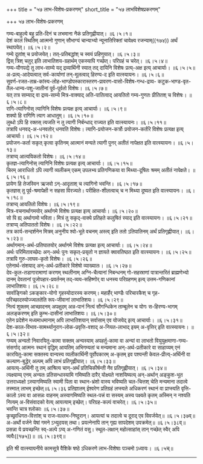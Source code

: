 +++
title = "५७ लाभ-विशेष-प्रकरणम्"
short_title = "५७ लाभविशेषप्रकरणम्"

+++
५७ लाभ-विशेष-प्रकरणम्


गम्य-बाहुल्ये बहु प्रति-दिनं च लभमाना नैकं प्रतिगृह्णीयात्।   ॥६।५।१॥  
देशं कालं स्थितिम् आत्मनो गुणान् सौभाग्यं चान्याभ्यो न्यूनातिरिक्तां चावेक्ष्य रजन्याम्((१७४)) अर्थं स्थापयेत्।   ॥६।५।२॥  
गम्ये दूतांश् च प्रयोजयेत्। तत्-प्रतिबद्धांश् च स्वयं प्रहिणुयात्।   ॥६।५।३॥  
द्विस् त्रिश् चतुर् इति लाभातिशय-ग्रहार्थम् एकस्यापि गच्छेत्। परिग्रहं च चरेत्।   ॥६।५।४॥  
गम्य-यौगपद्ये तु लाभ-साम्ये यद् द्रव्यार्थिनी स्यात् तद् दायिनि विशेषः प्रत्य्-अक्ष इत्य् आचार्याः।   ॥६।५।५॥  
अ-प्रत्य्-आदेयत्वात् सर्व-कार्याणां तन्-मूलत्वाद् हिरण्य-द इति वात्स्यायनः।   ॥६।५।६॥  
सुवर्ण-रजत-ताम्र-कांस्य-लोह-भाण्डोपस्कारास्तरण-प्रावरण-वासो-विशेष-गन्ध-द्रव्य- कटुक-भाण्ड-वृत-तैल-धान्य-पशु-जातीनां पूर्व-पूर्वतो विशेषः।   ॥६।५।७॥  
यत् तत्र साम्याद् वा द्रव्य-साम्ये मित्र-वाक्याद् अति-पातित्वाद् आयतितो गम्य-गुणतः प्रीतितश् च विशेषः।   ॥६।५।८॥  
रागि-त्यागिनोस् त्यागिनि विशेषः प्रत्यक्ष इत्य् आचार्याः।   ॥६।५।९॥  
शक्यो हि रागिणि त्याग आधातुम्।   ॥६।५।१०॥  
लुब्धो ऽपि हि रक्तस् त्यजति न तु त्यागी निर्बन्धाद् राज्यत इति वात्स्यायनः।   ॥६।५।११॥  
तत्रापि धनवद्-अ-धनवतोर् धनवति विशेषः। त्यागि-प्रयोजन-कर्त्रोः प्रयोजन-कर्तरि विशेषः प्रत्यक्ष इत्य् आचार्याः।   ॥६।५।१२॥  
प्रयोजन-कर्ता सकृत् कृत्वा कृतिनम् आत्मानं मन्यते त्यागी पुनर् अतीतं नापेक्षत इति वात्स्यायनः।   ॥६।५।१३॥  
तत्राप्य् आत्ययिकतो विशेषः।   ॥६।५।१४॥  
कृतज्ञ-त्यागिनोस् त्यागिनि विशेषः प्रत्यक्ष इत्य् आचार्याः।   ॥६।५।१५॥  
चिरम् आराधितो ऽपि त्यागी व्यलीकम् एकम् उपलभ्य प्रतिगणिकया वा मिथ्या-दूषितः श्रमम् अतीतं नापेक्षते।   ॥६।५।१६॥  
प्रायेण हि तेजस्विन ऋजवो ऽन्-आदृताश् च त्यागिनो भवन्ति।   ॥६।५।१७॥  
कृतज्ञस् तु पूर्व-श्रमापेक्षी न सहसा विरज्यते। परीक्षित-शीलत्वाच् च न मिथ्या दूष्यत इति वात्स्यायनः।   ॥६।५।१८॥  
तत्राप्य् आयतितो विशेषः।   ॥६।५।१९॥  
मित्र-वचनार्थागमयोर् अर्थागमे विशेषः प्रत्यक्ष इत्य् आचार्याः।   ॥६।५।२०॥  
सो पि ह्य् अर्थागामो भविता। मित्रं तु सकृद्-वाक्ये प्रतिहते कलुषितं स्याद् इति वात्स्यायनः।   ॥६।५।२१॥  
तत्राप्य् अतिपाततो विशेषः।   ॥६।५।२२॥  
तत्र कार्य-सन्दर्शनेन मित्रम् अनुनीय श्वो-भूते वचनम् अस्त्व् इति ततो ऽतिपातिनम् अर्थं प्रतिगृह्णीयात्।   ॥६।५।२३॥  
अर्थागमान्-अर्थ-प्रतिघातयोर् अर्थागमे विशेषः प्रत्यक्ष इत्य् आचार्याः।   ॥६।५।२४॥  
अर्थः परिमितावच्छेदः अन्-अर्थः पुनः सकृत्-प्रसृतो न ज्ञायते क्वावतिष्ठत इति वात्स्यायनः।   ॥६।५।२५॥  
तत्रापि गुरु-लाघव-कृतो विशेषः।   ॥६।५।२६॥  
एतेनार्थ-संशयाद् अन्-अर्थ-प्रतीकारे विशेषो व्याख्यातः।   ॥६।५।२७॥  
देव-कुल-तडागारामाणां करणम् स्थलीनाम् अग्नि-चैत्यानां निबन्धनम् गो-सहस्राणां पात्रान्तरितं ब्राह्मणेभ्यो दानम् देवतानां पूजोपहार-प्रवर्तनम् तद्-व्यय-सहिष्णोर् वा धनस्य परिग्रहणम् इत्य् उत्तम-गणिकानां लाभातिशयः।   ॥६।५।२८॥  
सार्वाङ्गिको ऽकङ्कार-योगो गृहस्योदारस्य करणम्। महार्हैर् भाण्डैः परिचारकैश् च गृह-परिच्छादस्योज्ज्वलतेति रूप-जीवानां लाभातिशयः।   ॥६।५।२९॥  
नित्यं शुक्लम् आच्छादनम् अपक्षुदम् अन्न-पानं नित्यं सौगन्धिकेन ताम्बूलेन च योगः स-हिरण्य-भागम् अलङ्करणम् इति कुम्भ-दासीनां लाभातिशयः।   ॥६।५।३०॥  
एतेन प्रदेशेन मध्यमाधमानाम् अपि लाभातिशयान् सर्वासाम् एव योजयेद् इत्य् आचार्याः।   ॥६।५।३१॥  
देश-काल-विभाव-सामर्थ्यानुराग-लोक-प्रवृत्ति-वशाद् अ-नियत-लाभाद् इयम् अ-वृत्तिर् इति वात्स्यायनः।   ॥६।५।३२॥  
गम्यम् अन्यतो निवारयितु-कामा सक्तम् अन्यस्याम् अपहर्तु-कामा वा अन्यां वा लाभतो वियुयुक्षमाणा-गम्य-संसर्गाद् आत्मनः स्थानं वृद्धिम् आयतिम् अभिगम्यतां च मन्यमाना अन्-अर्थ-प्रतीकारे वा साहाय्यम् एनं कारयितु-कामा सक्तस्य वान्यस्य व्यलीकार्थिनी पूर्वोपकारम् अ-कृतम् इव पश्यन्ती केवल-प्रीत्य्-अर्थिनी वा कल्याण-बुद्धेर् अल्पम् अपि लाभं प्रतिगृह्णीयात्।   ॥६।५।३३॥  
आयत्य्-अर्थिनी तु तम् आश्रित्य चान्-अर्थं प्रतिचिकीर्षन्ती नैव प्रतिगृह्णीयात्।   ॥६।५।३४॥  
त्यक्ष्याम्य् एनम् अन्यतः प्रतिसन्धास्यामि गमिष्यति दारैर् योक्ष्यते नाशयिष्यत्य् अन्-अर्थान् अङ्कुश-भूत उत्तराध्यक्षो ऽस्यागमिष्यति स्वामी पिता वा स्थान-भ्रंशो वास्य भविष्यति चल-चित्तश् चेति मन्यमाना तदात्वे तस्माल् लाभम् इच्छेत्॥६।५।३६ प्रतिज्ञातम् ईश्वरेण प्रतिग्रहं लप्स्यते अधिकरणं स्थानं वा प्राप्स्यति वृत्ति-कालो ऽस्य वा आसन्नः वाहनम् अस्यागमिष्यति स्थल-पत्त्रं वा सस्यम् अस्य पक्ष्यते कृतम् अस्मिन् न नश्यति नित्यम् अ-विसंवादको वेत्य् आयत्याम् इच्छेत्। परिग्रह-कल्पं वाचरेत्।   ॥६।५।३५॥  
भवन्ति चात्र श्लोकाः   ॥६।५।३७॥  
कृच्छ्राधिगत-वित्तांश् च राज-वल्लभ-निष्ठुरान्। आयत्यां च तदात्वे च दूराद् एव विवर्जयेत्॥   ॥६।५।३७व्॥  
अ-अर्थो वर्जने येषां गमने ऽभ्युदयस् तथा। प्रयत्नेनापि तान् गृह्य सापदेशम् उपक्रमेत्॥   ॥६।५।३८व्॥  
प्रसन्ना ये प्रयच्छन्ति स्व्-अल्पे ऽप्य् अ-गणितं वसु। स्थूल-लक्षान् महोत्साहांस् तान् गच्छेत् स्वैर् अपि व्ययैः((१७५))॥ ॥६।५।३९व्॥  

इति श्री वात्स्यायनीये कामसूत्रे वैशिके षष्ठे ऽधिकरणे लाभ-विशेषाः पञ्चमो ऽध्यायः। ॥६।५च्॥  


**************************************************************************  
